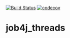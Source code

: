 [![Build Status](https://travis-ci.com/ZakharenkoIV/job4j_threads.svg?branch=main)](https://travis-ci.com/ZakharenkoIV/job4j_threads)
[![codecov](https://codecov.io/gh/ZakharenkoIV/job4j_threads/branch/main/graph/badge.svg)](https://codecov.io/gh/ZakharenkoIV/job4j_threads)

# job4j_threads